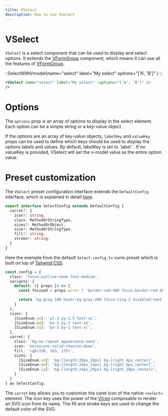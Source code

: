 ```yaml
---
title: VSelect
description: How to use VSelect
---
```


# VSelect

`VSelect` is a select component that can be used to display and select options. 
It extends the [VFormGroup](/components/form/formgroup) component, which means it can use all the features of [VFormGroup](/components/form/formgroup).

::SelectWithVmodel{name="select" label="My select" options="['A', 'B']" }
::

```html
<VSelect name="select" label="My select" :options="['A', 'B']" />
/>
```

# Options
The `options` prop is an array of options to display in the select element. Each option can be a simple string or a key-value object.

If the options are an array of key-value objects, `labelKey` and `valueKey` props can be used to define which keys should be used to display the options labels and values. By default, labelKey is set to `label``. If no valueKey is provided, VSelect will set the v-model value as the entire option value.


# Preset customization

The `VSelect` preset configuration interface extends the `DefaultConfig` interface, which is explained in detail [here](/theming/commons).

```ts [SelectConfig]
export interface SelectConfig extends DefaultConfig {
  carret?: {
    icon?: string,
    class: MethodOrStringType,
    sizes?: MethodOrObject,
    size?: MethodOrStringType,
    fill?: string,
    stroke?: string,
  }
}
```

Here the exemple from the default `Select.config.ts` vunix preset which is built on top of [Tailwind CSS](https://tailwindcss.com/).

```ts [Select.config.ts]
const config = {
  class: 'focus:outline-none font-medium',
  variants: {
    default: ({ props }) => {
      const focused = props.error ? 'border-red-400 focus:border-red-400 focus:ring-red-400' : 'border-gray-200 focus:border-blue-300 focus:ring-blue-300'

      return `bg-gray-100 hover:bg-gray-200 focus:ring-2 disabled:text-gray-400 ${focused}`
    }
  },
  sizes: {
    [SizeEnum.sm]: 'pl-3 py-1.5 text-xs',
    [SizeEnum.md]: 'px-3 py-2 text-sm',
    [SizeEnum.lg]: 'px-3 py-1 text-xl',
  },
  carret: {
    class: 'bg-no-repeat appearance-none',
    icon: 'heroicons-solid:chevron-down',
    fill: 'rgb(156, 163, 175)',
    sizes: {
      [SizeEnum.sm]: 'bg-[length:20px_20px] bg-[right_4px_center]',
      [SizeEnum.md]: 'bg-[length:24px_24px] bg-[right_6px_center]',
      [SizeEnum.lg]: 'bg-[length:24px_24px] bg-[right_10px_center]',
    }
  }
} as SelectConfig;
```

The `carret` key allows you to customize the caret icon of the native `<select>` element. 
The icon key uses the power of the [VIcon](/components/other/icon) composable to render an SVG icon from its name. The fill and stroke keys are used to change the default color of the SVG.